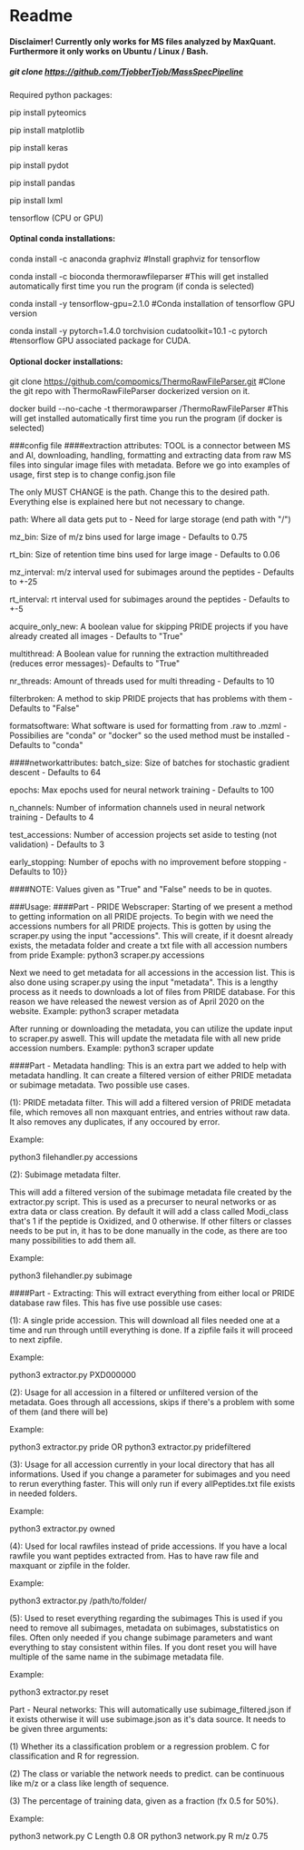# Readme
#### Disclaimer! Currently only works for MS files analyzed by MaxQuant. Furthermore it only works on Ubuntu / Linux / Bash.
##### git clone https://github.com/TjobberTjob/MassSpecPipeline

Required python packages:

pip install pyteomics

pip install matplotlib

pip install keras

pip install pydot

pip install pandas

pip install lxml

tensorflow (CPU or GPU)

#### Optinal conda installations:

conda install -c anaconda graphviz                                          #Install graphviz for tensorflow

conda install -c bioconda thermorawfileparser                               #This will get installed automatically first time you run the program (if conda is selected)

conda install -y tensorflow-gpu=2.1.0                                       #Conda installation of tensorflow GPU version

conda install -y pytorch=1.4.0 torchvision cudatoolkit=10.1 -c pytorch      #tensorflow GPU associated package for CUDA.

#### Optional docker installations:
git clone https://github.com/compomics/ThermoRawFileParser.git              #Clone the git repo with ThermoRawFileParser dockerized version on it.

docker build --no-cache -t thermorawparser /ThermoRawFileParser             #This will get installed automatically first time you run the program (if docker is selected)


###config file
####extraction attributes:
TOOL is a connector between MS and AI, downloading, handling, formatting and extracting data from raw MS files into singular image files with metadata.
Before we go into examples of usage, first step is to change config.json file

The only MUST CHANGE is the path. Change this to the desired path. Everything else is explained here but not necessary to change.

path: Where all data gets put to - Need for large storage (end path with "/")

mz_bin: Size of m/z bins used for large image - Defaults to 0.75

rt_bin: Size of retention time bins used for large image - Defaults to 0.06

mz_interval: m/z interval used for subimages around the peptides - Defaults to +-25

rt_interval: rt interval used for subimages around the peptides - Defaults to +-5

acquire_only_new: A boolean value for skipping PRIDE projects if you have already created all images - Defaults to "True"

multithread: A Boolean value for running the extraction multithreaded (reduces error messages)- Defaults to "True"

nr_threads: Amount of threads used for multi threading - Defaults to 10

filterbroken: A method to skip PRIDE projects that has problems with them - Defaults to "False"

formatsoftware: What software is used for formatting from .raw to .mzml - Possibilies are "conda" or "docker" so the used method must be installed - Defaults to "conda"

####networkattributes:
batch_size: Size of batches for stochastic gradient descent - Defaults to 64

epochs: Max epochs used for neural network training - Defaults to 100

n_channels: Number of information channels used in neural network training - Defaults to 4

test_accessions: Number of accession projects set aside to testing (not validation) - Defaults to 3

early_stopping: Number of epochs with no improvement before stopping - Defaults to 10}}

####NOTE: Values given as "True" and "False" needs to be in quotes.

###Usage:
####Part - PRIDE Webscraper:
Starting of we present a method to getting information on all PRIDE projects.
To begin with we need the accessions numbers for all PRIDE projects. This is gotten by using the scraper.py using the input "accessions".
This will create, if it doesnt already exists, the metadata folder and create a txt file with all accession numbers from pride
Example:
python3 scraper.py accessions

Next we need to get metadata for all accessions in the accession list.
This is also done using scraper.py using the input "metadata".
This is a lengthy process as it needs to downloads a lot of files from PRIDE database.
For this reason we have released the newest version as of April 2020 on the website.
Example:
python3 scraper metadata

After running or downloading the metadata, you can utilize the update input to scraper.py aswell.
This will update the metadata file with all new pride accession numbers.
Example:
python3 scraper update


####Part - Metadata handling:
This is an extra part we added to help with metadata handling.
It can create a filtered version of either PRIDE metadata or subimage metadata. Two possible use cases.

(1): PRIDE metadata filter.
This will add a filtered version of PRIDE metadata file, which removes all non maxquant entries, and entries without raw data.
It also removes any duplicates, if any occoured by error.

Example:

python3 filehandler.py accessions

(2): Subimage metadata filter.

This will add a filtered version of the subimage metadata file created by the extractor.py script.
This is used as a precurser to neural networks or as extra data or class creation.
By default it will add a class called Modi_class that's 1 if the peptide is Oxidized, and 0 otherwise.
If other filters or classes needs to be put in, it has to be done manually in the code, as there are too many possibilities to add them all.

Example:

python3 filehandler.py subimage


####Part - Extracting:
This will extract everything from either local or PRIDE database raw files.
This has five use possible use cases:

(1): A single pride accession. This will download all files needed one at a time and run through untill everything is done.
If a zipfile fails it will proceed to next zipfile.

Example:

python3 extractor.py PXD000000

(2): Usage for all accession in a filtered or unfiltered version of the metadata. Goes through all accessions,
skips if there's a problem with some of them (and there will be)

Example:

python3 extractor.py pride OR python3 extractor.py pridefiltered

(3): Usage for all accession currently in your local directory that has all informations.
Used if you change a parameter for subimages and you need to rerun everything faster.
This will only run if every allPeptides.txt file exists in needed folders.

Example:

python3 extractor.py owned

(4): Used for local rawfiles instead of pride accessions. If you have a local rawfile you want peptides extracted from.
Has to have raw file and maxquant or zipfile in the folder.

Example:

python3 extractor.py /path/to/folder/


(5): Used to reset everything regarding the subimages
This is used if you need to remove all subimages, metadata on subimages, substatistics on files.
Often only needed if you change subimage parameters and want everything to stay consistent within files.
If you dont reset you will have multiple of the same name in the subimage metadata file.

Example:

python3 extractor.py reset


Part - Neural networks:
This will automatically use subimage_filtered.json if it exists otherwise it will use subimage.json as it's data source.
It needs to be given three arguments:

(1) Whether its a classification problem or a regression problem. C for classification and R for regression.

(2) The class or variable the network needs to predict. can be continuous like m/z or a class like length of sequence.

(3) The percentage of training data, given as a fraction (fx 0.5 for 50%).

Example:

python3 network.py C Length 0.8 OR python3 network.py R m/z 0.75



